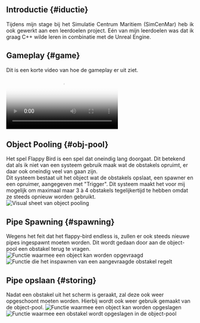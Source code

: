 ## Introductie {#iductie}
<p style="text-align: justify;">
Tijdens mijn stage bij het Simulatie Centrum Maritiem (SimCenMar) heb ik ook gewerkt aan een leerdoelen project.
Eén van mijn leerdoelen was dat ik graag C++ wilde leren in combinatie met de Unreal Engine.
</p>

## Gameplay {#game}
Dit is een korte video van hoe de gameplay er uit ziet.  
<video controls
       poster="./images/flappy-bird/thumbnail.png"
       thumbnail="./images/flappy-bird/thumbnail.png"> <source src="./videos/flappy-bird/2024-06-08%2018-06-50(cropped).mp4" type="video/mp4"/>
</video>

## Object Pooling {#obj-pool}
Het spel Flappy Bird is een spel dat oneindig lang doorgaat. Dit betekend dat als ik niet van een systeem gebruik maak
wat de obstakels opruimt, er daar ook oneindig veel van gaan zijn.  
Dit systeem bestaat uit het object wat de obstakels opslaat, een spawner en een opruimer, aangegeven met "Trigger".
Dit systeem maakt het voor mij mogelijk om maximaal maar 3 à 4 obstakels tegelijkertijd te hebben omdat ze steeds opnieuw
worden gebruikt.  
![Visual sheet van object pooling](./images/flappy-bird/ObstaclePooling.png "open")  

## Pipe Spawning {#spawning}
Wegens het feit dat het flappy-bird endless is, zullen er ook steeds nieuwe pipes ingespawnt moeten worden.
Dit wordt gedaan door aan de object-pool een obstakel terug te vragen.  
![Functie waarmee een object kan worden opgevraagd](./images/flappy-bird/RequestObj.png "open")  
![Functie die het inspawnen van een aangevraagde obstakel regelt](./images/flappy-bird/SpawnPipe.png "open")

## Pipe opslaan {#storing}
Nadat een obstakel uit het scherm is geraakt, zal deze ook weer opgeschoont moeten worden.
Hierbij wordt ook weer gebruik gemaakt van de object-pool.
![Functie waarmee een object kan worden opgeslagen](./images/flappy-bird/StoreObj.png "open")  
![Functie waarmee een obstakel wordt opgeslagen in de object-pool](./images/flappy-bird/StorePipe.png "open")